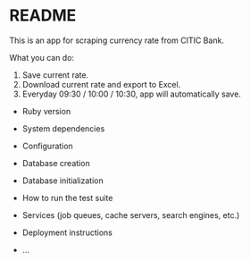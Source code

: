 # README

This is an app for scraping currency rate from CITIC Bank.

What you can do:
1. Save current rate.
2. Download current rate and export to Excel.
3. Everyday 09:30 / 10:00 / 10:30, app will automatically save.


* Ruby version

* System dependencies

* Configuration

* Database creation

* Database initialization

* How to run the test suite

* Services (job queues, cache servers, search engines, etc.)

* Deployment instructions

* ...
